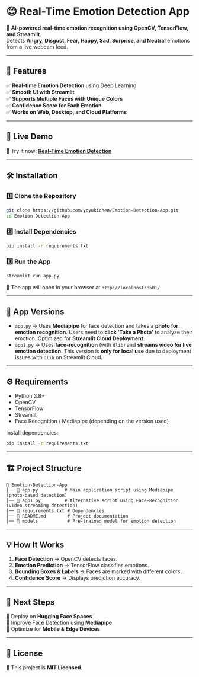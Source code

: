 # 😊 Real-Time Emotion Detection App
🚀 **AI-powered real-time emotion recognition using OpenCV, TensorFlow, and Streamlit**.  
Detects **Angry, Disgust, Fear, Happy, Sad, Surprise, and Neutral** emotions from a live webcam feed.


---

## 🎯 **Features**
✅ **Real-time Emotion Detection** using Deep Learning  
✅ **Smooth UI with Streamlit**  
✅ **Supports Multiple Faces with Unique Colors**  
✅ **Confidence Score for Each Emotion**  
✅ **Works on Web, Desktop, and Cloud Platforms**  

---

## 🚀 **Live Demo**
🔴 Try it now: **[Real-Time Emotion Detection](https://realtime-emotion-detection-app.streamlit.app/)**  

---

## 🛠 **Installation**
### **1️⃣ Clone the Repository**
```bash
git clone https://github.com/ycyukichen/Emotion-Detection-App.git
cd Emotion-Detection-App
```

### **2️⃣ Install Dependencies**
```bash
pip install -r requirements.txt
```

### **3️⃣ Run the App**
```bash
streamlit run app.py
```
🚀 The app will open in your browser at `http://localhost:8501/`.


---


## 📌 **App Versions**
- `app.py` → Uses **Mediapipe** for face detection and takes a **photo for emotion recognition**. Users need to **click 'Take a Photo'** to analyze their emotion. Optimized for **Streamlit Cloud Deployment**.  
- `app1.py` → Uses **face-recognition** (with `dlib`) and **streams video for live emotion detection**. This version is **only for local use** due to deployment issues with `dlib` on Streamlit Cloud.


---


## ⚙️ **Requirements**
- Python 3.8+
- OpenCV
- TensorFlow
- Streamlit
- Face Recognition / Mediapipe (depending on the version used)

Install dependencies:
```bash
pip install -r requirements.txt
```

---

## 🏗 **Project Structure**
```
📂 Emotion-Detection-App
│── 📜 app.py          # Main application script using Mediapipe (photo-based detection)
│── 📜 app1.py         # Alternative script using Face-Recognition (video streaming detection)
│── 📜 requirements.txt # Dependencies
│── 📜 README.md        # Project documentation
│── 📂 models           # Pre-trained model for emotion detection
```

---

## 💡 **How It Works**
1. **Face Detection** → OpenCV detects faces.
2. **Emotion Prediction** → TensorFlow classifies emotions.
3. **Bounding Boxes & Labels** → Faces are marked with different colors.
4. **Confidence Score** → Displays prediction accuracy.

---

## 🎯 **Next Steps**
🔹 Deploy on **Hugging Face Spaces**  
🔹 Improve Face Detection using **Mediapipe**  
🔹 Optimize for **Mobile & Edge Devices**  

---

## 📜 **License**
📄 This project is **MIT Licensed**.

